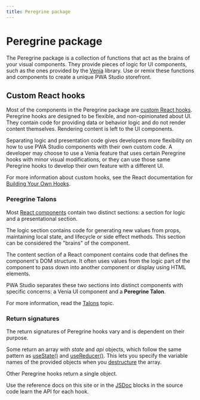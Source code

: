 ```yaml
---
title: Peregrine package
---
```


# Peregrine package

The Peregrine package is a collection of functions that act as the brains of your visual components.
They provide pieces of logic for UI components, such as the ones provided by the [Venia][] library.
Use or remix these functions and components to create a unique PWA Studio storefront.

[venia]: /guides/packages/venia/

## Custom React hooks

Most of the components in the Peregrine package are [custom React hooks][].
Peregrine hooks are designed to be flexible, and non-opinionated about UI.
They contain code for providing data or behavior logic and do not render content themselves.
Rendering content is left to the UI components.

[custom react hooks]: https://reactjs.org/docs/hooks-custom.html

Separating logic and presentation code gives developers more flexibility on how to use PWA Studio components with their own custom code.
A developer may choose to use a Venia feature that uses certain Peregrine hooks with minor visual modifications, or
they can use those same Peregrine hooks to develop their own feature with a different UI.

For more information about custom hooks, see the React documentation for [Building Your Own Hooks][].

[building your own hooks]: https://reactjs.org/docs/hooks-custom.html

### Peregrine Talons

Most [React components][] contain two distinct sections: a section for logic and a presentational section.

[react components]: https://reactjs.org/docs/components-and-props.html

The logic section contains code for generating new values from props, maintaining local state, and lifecycle or side effect methods.
This section can be considered the "brains" of the component.

The content section of a React component contains code that defines the component's DOM structure.
It often uses values from the logic part of the component to pass down into another component or display using HTML elements.

PWA Studio separates these two sections into distinct components with specific concerns: a Venia UI component and a **Peregrine Talon**.

For more information, read the [Talons][] topic.

[talons]: /guides/general-concepts/talons/

### Return signatures

The return signatures of Peregrine hooks vary and is dependent on their purpose.

Some return an array with _state_ and _api_ objects, which follow the same pattern as [useState()][] and [useReducer()][].
This lets you specify the variable names of the provided objects when you [destructure][] the array.

[usestate()]: https://reactjs.org/docs/hooks-reference.html#usestate
[usereducer()]: https://reactjs.org/docs/hooks-reference.html#usereducer
[destructure]: https://developer.mozilla.org/en-US/docs/Web/JavaScript/Reference/Operators/Destructuring_assignment

Other Peregrine hooks return a single object.

Use the reference docs on this site or in the [JSDoc][] blocks in the source code learn the API for each hook.

[jsdoc]: https://devdocs.io/jsdoc/
